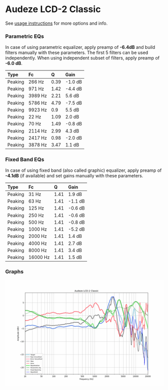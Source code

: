 # Audeze LCD-2 Classic
See [usage instructions](https://github.com/jaakkopasanen/AutoEq#usage) for more options and info.

### Parametric EQs
In case of using parametric equalizer, apply preamp of **-6.4dB** and build filters manually
with these parameters. The first 5 filters can be used independently.
When using independent subset of filters, apply preamp of **-6.0 dB**.

| Type    | Fc      |    Q | Gain    |
|:--------|:--------|:-----|:--------|
| Peaking | 266 Hz  | 0.39 | -1.0 dB |
| Peaking | 971 Hz  | 1.42 | -4.4 dB |
| Peaking | 3989 Hz | 2.21 | 5.6 dB  |
| Peaking | 5786 Hz | 4.79 | -7.5 dB |
| Peaking | 9923 Hz | 0.9  | 5.5 dB  |
| Peaking | 22 Hz   | 1.09 | 2.0 dB  |
| Peaking | 70 Hz   | 1.49 | -0.8 dB |
| Peaking | 2114 Hz | 2.99 | 4.3 dB  |
| Peaking | 2417 Hz | 0.98 | -2.0 dB |
| Peaking | 3878 Hz | 3.47 | 1.1 dB  |

### Fixed Band EQs
In case of using fixed band (also called graphic) equalizer, apply preamp of **-4.1dB**
(if available) and set gains manually with these parameters.

| Type    | Fc       |    Q | Gain    |
|:--------|:---------|:-----|:--------|
| Peaking | 31 Hz    | 1.41 | 1.9 dB  |
| Peaking | 63 Hz    | 1.41 | -1.1 dB |
| Peaking | 125 Hz   | 1.41 | -0.6 dB |
| Peaking | 250 Hz   | 1.41 | -0.6 dB |
| Peaking | 500 Hz   | 1.41 | -0.8 dB |
| Peaking | 1000 Hz  | 1.41 | -5.2 dB |
| Peaking | 2000 Hz  | 1.41 | 1.4 dB  |
| Peaking | 4000 Hz  | 1.41 | 2.7 dB  |
| Peaking | 8000 Hz  | 1.41 | 3.4 dB  |
| Peaking | 16000 Hz | 1.41 | 1.5 dB  |

### Graphs
![](./Audeze%20LCD-2%20Classic.png)